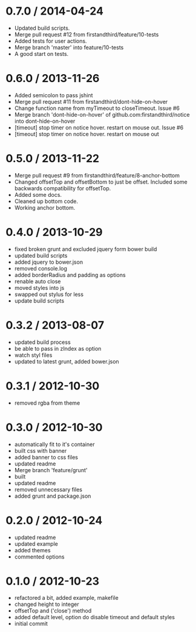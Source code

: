 
0.7.0 / 2014-04-24 
==================

  * Updated build scripts.
  * Merge pull request #12 from firstandthird/feature/10-tests
  * Added tests for user actions.
  * Merge branch 'master' into feature/10-tests
  * A good start on tests.

0.6.0 / 2013-11-26 
==================

 * Added semicolon to pass jshint
 * Merge pull request #11 from firstandthird/dont-hide-on-hover
 * Change function name from myTimeout to closeTimeout. Issue #6
 * Merge branch 'dont-hide-on-hover' of github.com:firstandthird/notice into dont-hide-on-hover
 * [timeout] stop timer on notice hover. restart on mouse out. Issue #6
 * [timeout] stop timer on notice hover. restart on mouse out

0.5.0 / 2013-11-22 
==================

 * Merge pull request #9 from firstandthird/feature/8-anchor-bottom
 * Changed offsetTop and offsetBottom to just be offset. Included some backwards compatibility for offsetTop.
 * Added some docs.
 * Cleaned up bottom code.
 * Working anchor bottom.

0.4.0 / 2013-10-29 
==================

  * fixed broken grunt and excluded jquery form bower build
  * updated build scripts
  * added jquery to bower.json
  * removed console.log
  * added borderRadius and padding as options
  * renable auto close
  * moved styles into js
  * swapped out stylus for less
  * update build scripts

0.3.2 / 2013-08-07 
==================

  * updated build process
  * be able to pass in zIndex as option
  * watch styl files
  * updated to latest grunt, added bower.json

0.3.1 / 2012-10-30 
==================

  * removed rgba from theme

0.3.0 / 2012-10-30 
==================

  * automatically fit to it's container
  * built css with banner
  * added banner to css files
  * updated readme
  * Merge branch 'feature/grunt'
  * built
  * updated readme
  * removed unnecessary files
  * added grunt and package.json

0.2.0 / 2012-10-24 
==================

  * updated readme
  * updated example
  * added themes
  * commented options

0.1.0 / 2012-10-23 
==================

  * refactored a bit, added example, makefile
  * changed height to integer
  * offsetTop and ('close') method
  * added default level, option do disable timeout and default styles
  * initial commit
